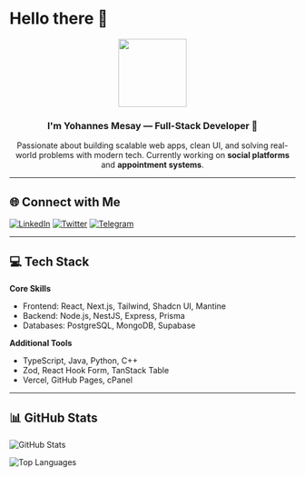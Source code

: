 # Hello there 👋

<div align="center">
  <img src="https://media.giphy.com/media/M9gbBd9nbDrOTu1Mqx/giphy.gif" width="120"/>
  
  <h3>I'm Yohannes Mesay — Full-Stack Developer 🚀</h3>
  <p>
    Passionate about building scalable web apps, clean UI, and solving real-world problems with modern tech.  
    Currently working on <b>social platforms</b> and <b>appointment systems</b>.
  </p>
</div>

---

## 🌐 Connect with Me

[![LinkedIn](https://img.shields.io/badge/LinkedIn-%230077B5.svg?logo=linkedin&logoColor=white)](https://linkedin.com/in/yohanes-mesay-ba4999262)
[![Twitter](https://img.shields.io/badge/Twitter-%231DA1F2.svg?logo=twitter&logoColor=white)](https://twitter.com/@Yohanes62483974)
[![Telegram](https://img.shields.io/badge/Telegram-%23007ABF.svg?logo=telegram&logoColor=white)](https://t.me/Yuhe5)

---

## 💻 Tech Stack

**Core Skills**
- Frontend: React, Next.js, Tailwind, Shadcn UI, Mantine  
- Backend: Node.js, NestJS, Express, Prisma  
- Databases: PostgreSQL, MongoDB, Supabase  

**Additional Tools**
- TypeScript, Java, Python, C++  
- Zod, React Hook Form, TanStack Table  
- Vercel, GitHub Pages, cPanel  

---

## 📊 GitHub Stats

![GitHub Stats](https://github-readme-stats.vercel.app/api?username=yohannes-mesay&theme=dark&hide_border=false&include_all_commits=true&count_private=true)

![Top Languages](https://github-readme-stats.vercel.app/api/top-langs/?username=yohannes-mesay&theme=dark&hide_border=false&layout=compact)

